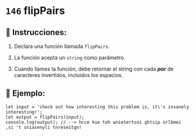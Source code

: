 # `146` flipPairs

## 📝 Instrucciones:

1. Declara una función llamada `flipPairs`.

2. La función acepta un `string` como parámetro.

3. Cuando llames la función, debe retornar el string con cada ***par*** de caracteres invertidos, incluidos los espacios.

## 📎 Ejemplo:

```Js
let input = 'check out how interesting this problem is, it\'s insanely interesting!';
let output = flipPairs(input);
console.log(output); // --> hcce kuo toh wnietertsni ghtsip orlbmei ,si 't sniasenyli tnreseitgn!
```
